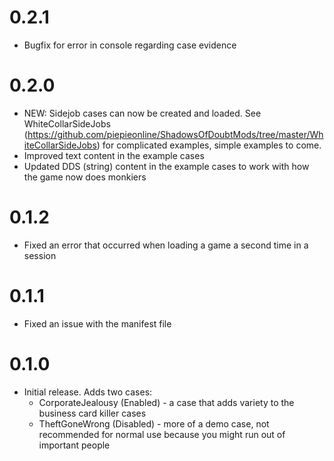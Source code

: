 # 0.2.1

* Bugfix for error in console regarding case evidence

# 0.2.0

* NEW: Sidejob cases can now be created and loaded. See WhiteCollarSideJobs (https://github.com/piepieonline/ShadowsOfDoubtMods/tree/master/WhiteCollarSideJobs) for complicated examples, simple examples to come.
* Improved text content in the example cases
* Updated DDS (string) content in the example cases to work with how the game now does monkiers 

# 0.1.2

* Fixed an error that occurred when loading a game a second time in a session

# 0.1.1

* Fixed an issue with the manifest file

# 0.1.0
 
* Initial release. Adds two cases:
  * CorporateJealousy (Enabled) - a case that adds variety to the business card killer cases
  * TheftGoneWrong (Disabled) - more of a demo case, not recommended for normal use because you might run out of important people